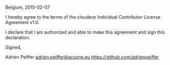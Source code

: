 Belgium, 2015-02-07

I hereby agree to the terms of the clouderp Individual Contributor License
Agreement v1.0.

I declare that I am authorized and able to make this agreement and sign this
declaration.

Signed,

Adrien Peiffer adrien.peiffer@acsone.eu https://github.com/adrienpeiffer
